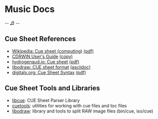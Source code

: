 # Music Docs

-- ♫ --


## Cue Sheet References

- [Wikipedia: Cue sheet (computing)][1] [(pdf)][1pdf]
- [CDRWIN User's Guide][2] [(copy)][2pdf]
- [hydrogenaud.io: Cue sheet][3] [(pdf)][3pdf]
- [libodraw: CUE sheet format][4] [(asciidoc)][4asciidoc]
- [digitalx.org: Cue Sheet Syntax][5] [(pdf)][5pdf]

[1]: https://en.wikipedia.org/wiki/Cue_sheet_(computing)
[1pdf]: cue_sheets/wikipedia.com-Cue_sheet_computing.pdf

[2]: https://web.archive.org/web/20070614044112/http://www.goldenhawk.com/download/cdrwin.pdf
[2pdf]: cue_sheets/goldenhawk.com-CDRWIN_Users_Guide.pdf

[3]: https://wiki.hydrogenaud.io/index.php?title=Cue_sheet
[3pdf]: cue_sheets/hydrogenaud.io-Cue_sheet.pdf

[4]: https://github.com/libyal/libodraw/blob/main/documentation/CUE%20sheet%20format.asciidoc
[4asciidoc]: cue_sheets/libodraw-CUE_sheet_format.asciidoc

[5]: https://web.archive.org/web/20160201021136/http://digitalx.org/cue-sheet/syntax/
[5pdf]: cue_sheets/digitalx.org-Cue_Sheet_Syntax.pdf


## Cue Sheet Tools and Libraries

- [libcue](https://github.com/lipnitsk/libcue): CUE Sheet Parser Library
- [cuetools](https://github.com/svend/cuetools): utilities for working with cue files and toc files
- [libodraw](https://github.com/libyal/libodraw): library and tools to split RAW image files (bin/cue, iso/cue)
